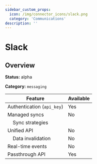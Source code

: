 ```yaml
---
sidebar_custom_props:
  icon: /img/connector_icons/slack.png
  category: 'Communications'
description: ''
---
```


# Slack

## Overview

**Status:** alpha

**Category:** `messaging`

| Feature                              | Available |
| ------------------------------------ | --------- |
| Authentication (`api_key`)           | Yes       |
| Managed syncs                        | No        |
| &nbsp;&nbsp;&nbsp; Sync strategies   |           |
| Unified API                          | No        |
| &nbsp;&nbsp;&nbsp; Data invalidation | No        |
| Real-time events                     | No        |
| Passthrough API                      | Yes       |
